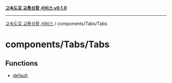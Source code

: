 [**고속도로 교통상황 서비스 v0.1.0**](../../../README.md)

***

[고속도로 교통상황 서비스](../../../modules.md) / components/Tabs/Tabs

# components/Tabs/Tabs

## Functions

- [default](functions/default.md)
